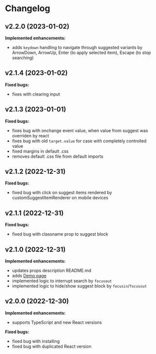 # Changelog

## v2.2.0 (2023-01-02)

**Implemented enhancements:**
- adds `keydown` handling to navigate through suggested variants by ArrowDown, ArrowUp, Enter (to apply selected item), Escape (to stop searching)

## v2.1.4 (2023-01-02)

**Fixed bugs:**
- fixes with clearing input

## v2.1.3 (2023-01-01)

**Fixed bugs:**
- fixes bug with onchange event value, when value from suggest was overriden by react
- fixes bug with old `target.value` for case with completely controlled value
- fixed margins in default .css
- removes default .css file from default imports

## v2.1.2 (2022-12-31)

**Fixed bugs:**
- fixed bug with click on suggest items rendered by customSuggestItemRenderer on mobile devices

## v2.1.1 (2022-12-31)

**Fixed bugs:**
- fixed bug with classname prop to suggest block

## v2.1.0 (2022-12-31)

**Implemented enhancements:**
- updates props description README.md
- adds [Demo page](https://marylorian.github.io/react-textarea-with-suggest/)
- implemented logic to interrupt search by `focusout`
- implemented logic to hide/show suggest block by `focusin`/`focusout`

## v2.0.0 (2022-12-30)

**Implemented enhancements:**
- supports TypeScript and new React versions

**Fixed bugs:**
- fixed bug with installing
- fixed bug with duplicated React version 
